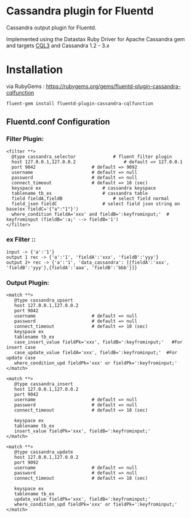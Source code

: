# Cassandra plugin for Fluentd

Cassandra output plugin for Fluentd.

Implemented using the Datastax Ruby Driver for Apache Cassandra gem and targets [CQL3](https://docs.datastax.com/en/cql/3.3/)
and Cassandra 1.2 - 3.x

# Installation

via RubyGems : https://rubygems.org/gems/fluentd-plugin-cassandra-cqlfunction

    fluent-gem install fluentd-plugin-cassandra-cqlfunction

## Fluentd.conf Configuration
### Filter Plugin:
    <filter **>
      @type cassandra_selector				# fluent filter plugin
      host 127.0.0.1,127.0.0.2			        # default => 127.0.0.1
      port 9042						# default => 9092
      username						# default => null
      password						# default => null
      connect_timeout				# default => 10 (sec)
      keyspace ex						# cassandra keyspace
      tablename tb_ex					# cassandra table
      field fieldA,fieldB					# select field normal
      field_json fieldC                 # select field json string on base(ex fieldC='{"a":"1"}')
      where_condition fieldA='xxx' and fieldB=':keyfrominput;'	# keyfrominput (fieldB=':a;' --> fieldB='1')
    </filter>
    
### ex Filter ::
    input -> {'a':'1'}
    output 1 rec -> {'a':'1', 'fieldA':'xxx', 'fieldB':'yyy'}
    output 2+ rec -> {'a':'1', 'data_cassandra': [{fieldA':'xxx', 'fieldB':'yyy'},{fieldA':'aaa', 'fieldB':'bbb'}]}
    
### Output Plugin:    
    <match **>
       @type cassandra_upsert
       host 127.0.0.1,127.0.0.2
       port 9042
       username						# default => null
       password						# default => null
       connect_timeout				# default => 10 (sec)
       keyspace ex
       tablename tb_ex
       case_insert_value fieldPk='xxx', fieldB=':keyfrominput;'   #For insert case
       case_update_value fieldA='xxx', fieldB=':keyfrominput;'  #For update case
       where_condition_upd fieldPk='xxx' or fieldPk=':keyfrominput;'
    </match>
    
    <match **>
       @type cassandra_insert
       host 127.0.0.1,127.0.0.2
       port 9042
       username						# default => null
       password						# default => null
       connect_timeout				# default => 10 (sec)
      
       keyspace ex
       tablename tb_ex
       insert_value fieldPk='xxx', fieldB=':keyfrominput;'
    </match>
    
    <match **>
       @type cassandra_update
       host 127.0.0.1,127.0.0.2
       port 9092
       username						# default => null
       password						# default => null
       connect_timeout				# default => 10 (sec)
      
       keyspace ex
       tablename tb_ex
       update_value fieldPk='xxx', fieldB=':keyfrominput;'
       where_condition_upd fieldPk='xxx' or fieldPk=':keyfrominput;'
    </match>
